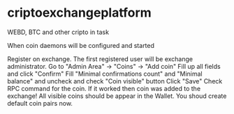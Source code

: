 # criptoexchangeplatform
WEBD, BTC and other cripto in task

When coin daemons will be configured and started

Register on exchange. The first registered user will be exchange administrator.
Go to "Admin Area" -> "Coins" -> "Add coin"
Fill up all fields and click "Confirm"
Fill "Minimal confirmations count" and "Minimal balance" and uncheck and check "Coin visible" button
Click "Save"
Check RPC command for the coin. If it worked then coin was added to the exchange!
All visible coins should be appear in the Wallet. You shoud create default coin pairs now.
